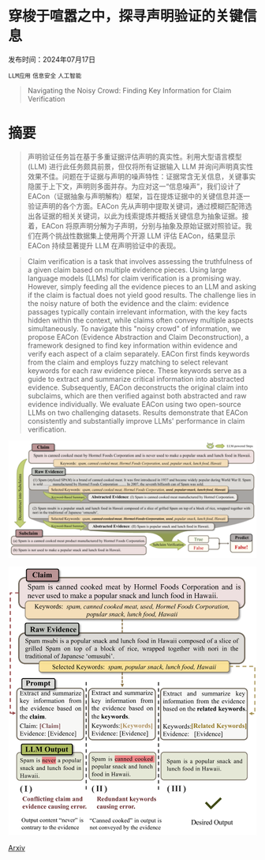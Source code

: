 # 穿梭于喧嚣之中，探寻声明验证的关键信息

发布时间：2024年07月17日

`LLM应用` `信息安全` `人工智能`

> Navigating the Noisy Crowd: Finding Key Information for Claim Verification

# 摘要

> 声明验证任务旨在基于多重证据评估声明的真实性。利用大型语言模型 (LLM) 进行此任务颇具前景，但仅将所有证据输入 LLM 并询问声明真实性效果不佳。问题在于证据与声明的噪声特性：证据常含无关信息，关键事实隐匿于上下文，声明则多面并存。为应对这一“信息噪声”，我们设计了 EACon（证据抽象与声明解构）框架，旨在提炼证据中的关键信息并逐一验证声明的各个方面。EACon 先从声明中提取关键词，通过模糊匹配筛选出各证据的相关关键词，以此为线索提炼并概括关键信息为抽象证据。接着，EACon 将原声明分解为子声明，分别与抽象及原始证据对照验证。我们在两个挑战性数据集上使用两个开源 LLM 评估 EACon，结果显示 EACon 持续显著提升 LLM 在声明验证中的表现。

> Claim verification is a task that involves assessing the truthfulness of a given claim based on multiple evidence pieces. Using large language models (LLMs) for claim verification is a promising way. However, simply feeding all the evidence pieces to an LLM and asking if the claim is factual does not yield good results. The challenge lies in the noisy nature of both the evidence and the claim: evidence passages typically contain irrelevant information, with the key facts hidden within the context, while claims often convey multiple aspects simultaneously. To navigate this "noisy crowd" of information, we propose EACon (Evidence Abstraction and Claim Deconstruction), a framework designed to find key information within evidence and verify each aspect of a claim separately. EACon first finds keywords from the claim and employs fuzzy matching to select relevant keywords for each raw evidence piece. These keywords serve as a guide to extract and summarize critical information into abstracted evidence. Subsequently, EACon deconstructs the original claim into subclaims, which are then verified against both abstracted and raw evidence individually. We evaluate EACon using two open-source LLMs on two challenging datasets. Results demonstrate that EACon consistently and substantially improve LLMs' performance in claim verification.

![穿梭于喧嚣之中，探寻声明验证的关键信息](../../../paper_images/2407.12425/x1.png)

![穿梭于喧嚣之中，探寻声明验证的关键信息](../../../paper_images/2407.12425/x2.png)

[Arxiv](https://arxiv.org/abs/2407.12425)